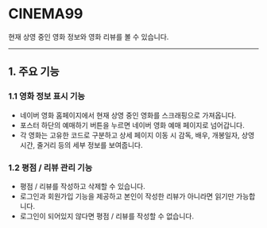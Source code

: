 # CINEMA99

현재 상영 중인 영화 정보와 영화 리뷰를 볼 수 있습니다.

***

## 1. 주요 기능

### 1.1 영화 정보 표시 기능

- 네이버 영화 홈페이지에서 현재 상영 중인 영화를 스크래핑으로 가져옵니다.
- 포스터 하단의 예매하기 버튼을 누르면 네이버 영화 예매 페이지로 넘어갑니다.
- 각 영화는 고유한 코드로 구분하고 상세 페이지 이동 시 감독, 배우, 개봉일자, 상영시간, 줄거리 등의 세부 정보를 보여줍니다.

### 1.2 평점 / 리뷰 관리 기능

- 평점 / 리뷰를 작성하고 삭제할 수 있습니다.
- 로그인과 회원가입 기능을 제공하고 본인이 작성한 리뷰가 아니라면 읽기만 가능합니다.
- 로그인이 되어있지 않다면 평점 / 리뷰를 작성할 수 없습니다.

